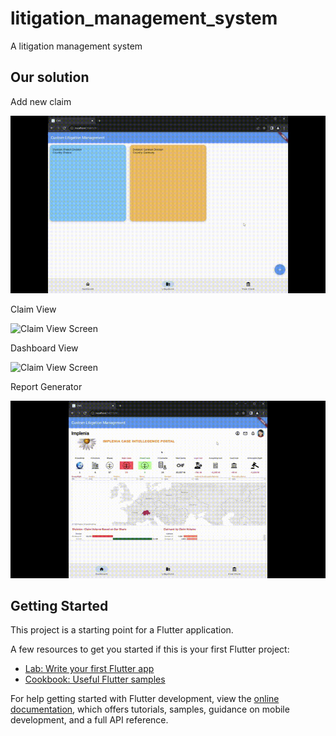 # litigation_management_system

A litigation management system

## Our solution

Add new claim

![Claim View Screen](https://github.com/roechsli/litigation-management-system/blob/master/assets/exports/claim_creation_fast_lq.gif)

Claim View

![Claim View Screen](https://github.com/roechsli/litigation-management-system/blob/master/assets/exports/view_claim.gif)

Dashboard View

![Claim View Screen](https://github.com/roechsli/litigation-management-system/blob/master/assets/exports/dashboard_screen.gif)

Report Generator

![Claim View Screen](https://github.com/roechsli/litigation-management-system/blob/master/assets/exports/web_pdf_export_fast_lq.gif)

## Getting Started

This project is a starting point for a Flutter application.

A few resources to get you started if this is your first Flutter project:

- [Lab: Write your first Flutter app](https://docs.flutter.dev/get-started/codelab)
- [Cookbook: Useful Flutter samples](https://docs.flutter.dev/cookbook)

For help getting started with Flutter development, view the
[online documentation](https://docs.flutter.dev/), which offers tutorials,
samples, guidance on mobile development, and a full API reference.
